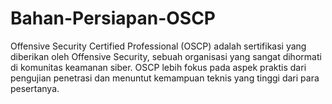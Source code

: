# Bahan-Persiapan-OSCP
Offensive Security Certified Professional (OSCP) adalah sertifikasi yang diberikan oleh Offensive Security, sebuah organisasi yang sangat dihormati di komunitas keamanan siber. OSCP lebih fokus pada aspek praktis dari pengujian penetrasi dan menuntut kemampuan teknis yang tinggi dari para pesertanya.
